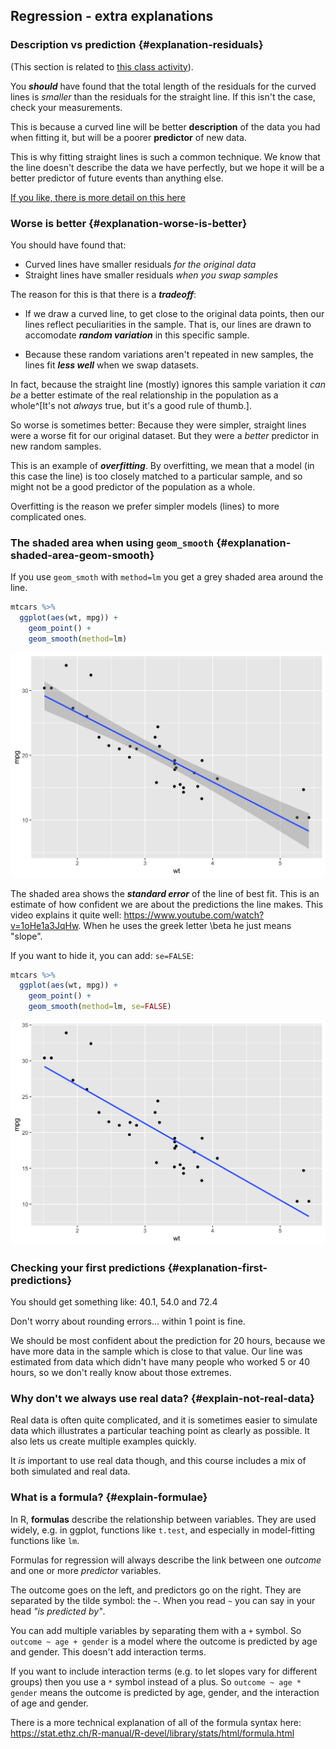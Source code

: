 ## Regression - extra explanations





### Description vs prediction {#explanation-residuals}

(This section is related to [this class activity](#how-useful-are-the-lines)).

You **_should_** have found that the total length of the residuals for the
curved lines is _smaller_ than the residuals for the straight line. If this
isn't the case, check your measurements.

This is because a curved line will be better **description** of the data you had
when fitting it, but will be a poorer **predictor** of new data.

This is why fitting straight lines is such a common technique. We know that the
line doesn't describe the data we have perfectly, but we hope it will be a
better predictor of future events than anything else.

[If you like, there is more detail on this here](#explanation-worse-is-better)

### Worse is better {#explanation-worse-is-better}

You should have found that:

-   Curved lines have smaller residuals _for the original data_
-   Straight lines have smaller residuals _when you swap samples_

The reason for this is that there is a **_tradeoff_**:

-   If we draw a curved line, to get close to the original data points, then our
    lines reflect peculiarities in the sample. That is, our lines are drawn to
    accomodate **_random variation_** in this specific sample.

-   Because these random variations aren't repeated in new samples, the lines
    fit **_less well_** when we swap datasets.

In fact, because the straight line (mostly) ignores this sample variation it
_can be_ a better estimate of the real relationship in the population as a
whole^[It's not _always_ true, but it's a good rule of thumb.].

So worse is sometimes better: Because they were simpler, straight lines were a
worse fit for our original dataset. But they were a _better_ predictor in new
random samples.

This is an example of **_overfitting_**. By overfitting, we mean that a model
(in this case the line) is too closely matched to a particular sample, and so
might not be a good predictor of the population as a whole.

Overfitting is the reason we prefer simpler models (lines) to more complicated
ones.




### The shaded area when using `geom_smooth` {#explanation-shaded-area-geom-smooth}

If you use `geom_smoth` with `method=lm` you get a grey shaded area around the
line.


```r
mtcars %>%
  ggplot(aes(wt, mpg)) +
    geom_point() +
    geom_smooth(method=lm)
```

<img src="extras-regression_files/figure-html/unnamed-chunk-2-1.png" width="672" />

The shaded area shows the **_standard error_** of the line of best fit. This is
an estimate of how confident we are about the predictions the line makes. This
video explains it quite well: <https://www.youtube.com/watch?v=1oHe1a3JqHw>.
When he uses the greek letter \beta he just means "slope".

If you want to hide it, you can add: `se=FALSE`:


```r
mtcars %>%
  ggplot(aes(wt, mpg)) +
    geom_point() +
    geom_smooth(method=lm, se=FALSE)
```

<img src="extras-regression_files/figure-html/unnamed-chunk-3-1.png" width="672" />



### Checking your first predictions {#explanation-first-predictions}



You should get something like:
40.1, 54.0 and 72.4

Don't worry about rounding errors... within 1 point is fine.

We should be most confident about the prediction for 20 hours, because we have
more data in the sample which is close to that value. Our line was estimated
from data which didn't have many people who worked 5 or 40 hours, so we don't really
know about those extremes.



### Why don't we always use real data? {#explain-not-real-data}

Real data is often quite complicated, and it is sometimes easier to simulate
data which illustrates a particular teaching point as clearly as possible. It
also lets us create multiple examples quickly.

It _is_ important to use real data though, and this course includes a mix of
both simulated and real data.



### What is a formula? {#explain-formulae}

In R, **formulas** describe the relationship between variables.  They are used widely, e.g. in ggplot, functions like `t.test`, and especially in model-fitting functions like `lm`.

Formulas for regression will always describe the link between one *outcome* and one or more *predictor* variables.

The outcome goes on the left, and predictors go on the right. They are separated by the tilde symbol: the `~`.  When you read `~` you can say in your head *"is predicted by"*.

You can add multiple variables by separating them with a `+` symbol. So `outcome ~ age + gender` is a model where the outcome is predicted by age and gender. This doesn't add interaction terms.

If you want to include interaction terms (e.g. to let slopes vary for different groups) then you use a `*` symbol instead of a plus. So `outcome ~ age * gender` means the outcome is predicted by age, gender, and the interaction of age and gender.


There is a more technical explanation of all of the formula syntax here: <https://stat.ethz.ch/R-manual/R-devel/library/stats/html/formula.html>
